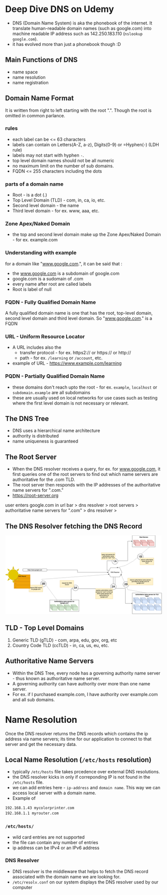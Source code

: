 # Deep Dive DNS on Udemy

- DNS (Domain Name System) is aka the phonebook of the internet.  It translate human-readable domain names (such as google.com) into machine readable IP address such as 142.250.183.110 (`nslookup google.com`).
- it has evolved more than just a phonebook though :D

## Main Functions of DNS
- name space
- name resolution
- name registration

## Domain Name Format
It is written from right to left starting with the root ".".  Though the root is omitted in common parlance.

### rules
- each label can be <= 63 characters
- labels can contain on Letters(A-Z, a-z), Digits(0-9) or =Hyphen(-) (LDH rule)
- labels may not start with hyphen `-`.
- top level domain names should not be all numeric
- no maximum limit on the number of sub domains.
- FQDN <= 255 characters including the dots


### parts of a domain name
- Root - is a dot (.)
- Top Level Domain (TLD) - com, in, ca, io, etc.
- Second level domain - the name
- Third level domain - for ex. www, aaa, etc.

### Zone Apex/Naked Domain
- the top and second level domain make up the Zone Apex/Naked Domain - for ex. example.com

### Understanding with example
for a domain like "www.google.com.", it can be said that :
- the www.google.com is a subdomain of google.com
- google.com is a sudomain of .com
- every name after root are called labels
- Root is label of null

### FQDN - Fully Qualified Domain Name
A fully qualified domain name is one that has the root, top-level domain, second level domain and third level domain.  So "www.google.com." is a FQDN

### URL - Uniform Resource Locator
- A URL includes also the 
  - transfer protocol - for ex. https2:// or https:// or http://
  - path - for ex. `/learning` or `/account`, etc.
- example of URL - https://www.example.com/learning

### PQDN - Partially Qualified Domain Name
- these domains don't reach upto the root - for ex. `example`, `localhost` or `subdomain.example` are all subdomains
- these are usually used on local networks for use cases such as testing where the first level domain is not necessary or relevant.

## The DNS Tree
- DNS uses a hierarchical name architecture
- authority is distributed
- name uniqueness is guaranteed

## The Root Server
- When the DNS resolver receives a query, for ex. for www.google.com, it first queries one of the root servers to find out which name servers are authoritative for the .com TLD.
- The root server then responds with the IP addresses of the authoritative name servers for ".com."
- https://root-server.org


user enters google.com in url bar > dns resolver > root servers > authoritative name servers for ".com" > dns resolver > 

## The DNS Resolver fetching the DNS Record
![alt text](image.png)

## TLD - Top Level Domains
1. Generic TLD (gTLD) - com, arpa, edu, gov, org, etc
2. Country Code TLD (ccTLD) - in, ca, us, eu, etc.

## Authoritative Name Servers
- Within the DNS Tree, every node has a governing authority name server - thus known as authoritative name server.
- A governing authority can have authority over more than one name server.
- For ex. if I purchased example.com, I have authority over example.com and all sub domains.

# Name Resolution
Once the DNS resolver returns the DNS records which contains the ip address via name servers; its time for our application to connect to that server and get the necessary data.

## Local Name Resolution (`/etc/hosts` resolution)
- typically `/etc/hosts` file takes prcedence over external DNS resolutions.
- the DNS resolver kicks in only if correponding IP is not found in the `/etc/hosts` file.
- we can add entries here - `ip-address` and `domain name`.  This way we can access local server with a domain name.
- Example of 
```txt
192.168.1.43 mycolorprinter.com
192.168.1.1 myrouter.com
```

### `/etc/hosts/`
- wild card entries are not supported
- the file can contain any number of entries
- ip address can be IPv4 or an IPv6 address

### DNS Resolver
- DNS resolver is the middleware that helps to fetch the DNS record associated with the domain name we are looking for.
- `/etc/resolv.conf` on our system displays the DNS resolver used by our computer


